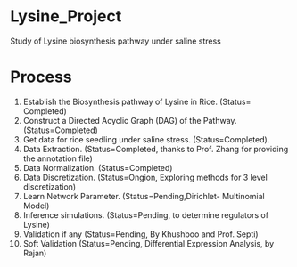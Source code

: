 # Lysine_Project
Study of Lysine biosynthesis pathway under saline stress

# Process
1. Establish the Biosynthesis pathway of Lysine in Rice. (Status= Completed)
2. Construct a Directed Acyclic Graph (DAG) of the Pathway. (Status=Completed)
3. Get data for rice seedling under saline stress. (Status=Completed).
4. Data Extraction. (Status=Completed, thanks to Prof. Zhang for providing the annotation file)
5. Data Normalization. (Status=Completed)
6. Data Discretization. (Status=Ongion, Exploring methods for 3 level discretization)
7. Learn Network Parameter. (Status=Pending,Dirichlet- Multinomial Model)
8. Inference simulations. (Status=Pending, to determine regulators of Lysine)
9. Validation if any (Status=Pending, By Khushboo and  Prof. Septi)
10. Soft Validation (Status=Pending, Differential Expression Analysis, by Rajan)
